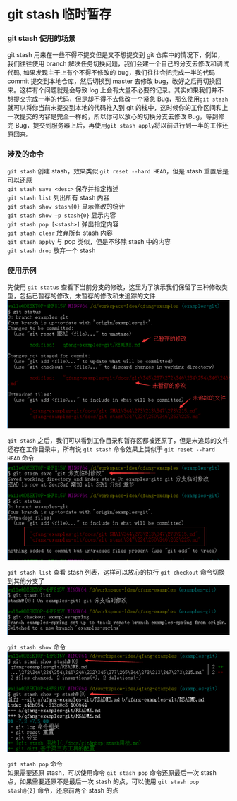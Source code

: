 # git stash 临时暂存

### git stash 使用的场景
git stash 用来在一些不得不提交但是又不想提交到 git 仓库中的情况下，例如，我们往往使用 branch 解决任务切换问题，我们会建一个自己的分支去修改和调试代码, 如果发现主干上有个不得不修改的 bug，我们往往会把完成一半的代码 commit 提交到本地仓库，然后切换到 master 去修改 bug，改好之后再切换回来。这样有个问题就是会导致 log 上会有大量不必要的记录。其实如果我们并不想提交完成一半的代码，但是却不得不去修改一个紧急 Bug，那么使用`git stash`就可以将你当前未提交到本地的代码推入到 git 的栈中，这时候你的工作区间和上一次提交的内容是完全一样的，所以你可以放心的切换分支去修改 Bug，等到修完 Bug，提交到服务器上后，再使用`git stash apply`将以前进行到一半的工作还原回来。


### 涉及的命令
`git stash` 创建 stash，效果类似 `git reset --hard HEAD`，但是 stash 重置后是可以还原  
`git stash save <desc>` 保存并指定描述  
`git stash list` 列出所有 stash 内容  
`git stash show stash{0}` 显示修改的统计  
`git stash show –p stash{0}` 显示内容  
`git stash pop [<stash>]` 弹出指定内容  
`git stash clear` 放弃所有 stash 内容  
`git stash apply` 与 pop 类似，但是不移除 stash 中的内容  
`git stash drop` 放弃一个 stash  


### 使用示例
先使用 `git status` 查看下当前分支的修改，这里为了演示我们保留了三种修改类型，包括已暂存的修改，未暂存的修改和未追踪的文件  
![git status 查看](./images/0006.png)  

`git stash` 之后，我们可以看到工作目录和暂存区都被还原了，但是未追踪的文件还存在工作目录中，所有说 `git stash` 命令效果上类似于 `git reset --hard HEAD` 命令  
![git stash](./images/0007.png)  

`git stash list` 查看 stash 列表，这样可以放心的执行 `git checkout` 命令切换到其他分支了  
![git stash list 查看](./images/0008.png)  

`git stash show` 命令  
![git stash show](./images/0009.png)  

`git stash pop` 命令  
如果需要还原 stash，可以使用命令 `git stash pop` 命令还原最后一次 stash 点，如果需要还原不是最后一次 stash 的点，可以使用 `git stash pop stash@{2}` 命令，还原前两个 stash 的点
